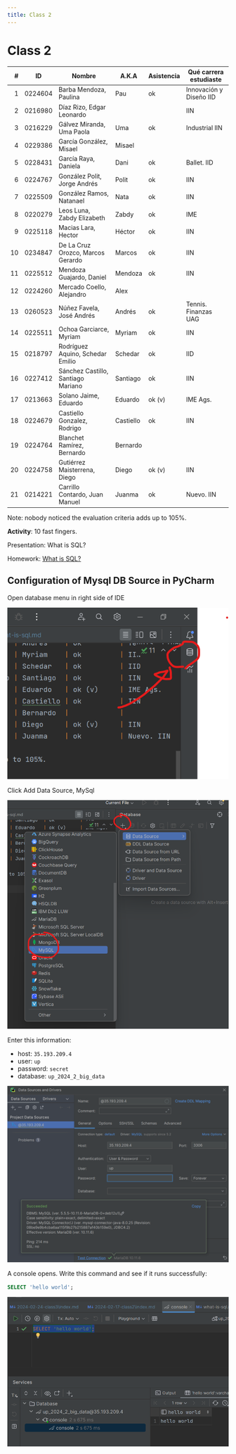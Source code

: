 ```yaml
---
title: Class 2
---
```

Class 2
=======

|  # | ID      | Nombre                             | A.K.A     | Asistencia | Qué carrera estudiaste  |
|---:|---------|------------------------------------|-----------|------------|-------------------------|
|  1 | 0224604 | Barba Mendoza, Paulina             | Pau       | ok         | Innovación y Diseño IID |
|  2 | 0216980 | Díaz Rizo, Edgar Leonardo          |           |            | IIN                     | 
|  3 | 0216229 | Gálvez Miranda, Uma Paola          | Uma       | ok         | Industrial IIN          | 
|  4 | 0229386 | García González, Misael            | Misael    |            |                         |
|  5 | 0228431 | García Raya, Daniela               | Dani      | ok         | Ballet. IID             |
|  6 | 0224767 | González Polit, Jorge Andrés       | Polit     | ok         | IIN                     | 
|  7 | 0225509 | González Ramos, Natanael           | Nata      | ok         | IIN                     | 
|  8 | 0220279 | Leos Luna, Zabdy Elizabeth         | Zabdy     | ok         | IME                     |
|  9 | 0225118 | Macias Lara, Hector                | Héctor    | ok         | IIN                     |
| 10 | 0234847 | De La Cruz Orozco, Marcos Gerardo  | Marcos    | ok         | IIN                     |
| 11 | 0225512 | Mendoza Guajardo, Daniel           | Mendoza   | ok         | IIN                     |
| 12 | 0224260 | Mercado Coello, Alejandro          | Alex      |            |                         | 
| 13 | 0260523 | Núñez Favela, José Andrés          | Andrés    | ok         | Tennis. Finanzas UAG    |
| 14 | 0225511 | Ochoa Garciarce, Myriam            | Myriam    | ok         | IIN                     | 
| 15 | 0218797 | Rodríguez Aquino, Schedar Emilio   | Schedar   | ok         | IID                     | 
| 16 | 0227412 | Sánchez Castillo, Santiago Mariano | Santiago  | ok         | IIN                     |
| 17 | 0213663 | Solano Jaime, Eduardo              | Eduardo   | ok (v)     | IME Ags.                |
| 18 | 0224679 | Castiello Gonzalez, Rodrigo        | Castiello | ok         | IIN                     |
| 19 | 0224764 | Blanchet Ramírez, Bernardo         | Bernardo  |            |                         |
| 20 | 0224758 | Gutiérrez Maisterrena, Diego       | Diego     | ok (v)     | IIN                     |
| 21 | 0214221 | Carrillo Contardo, Juan Manuel     | Juanma    | ok         | Nuevo. IIN              |

Note: nobody noticed the evaluation criteria adds up to 105%.

**Activity**: 10 fast fingers.

Presentation: What is SQL?

Homework: [What is SQL?](what-is-sql.md)

Configuration of Mysql DB Source in PyCharm
-------------------------------------------

Open database menu in right side of IDE

![img.png](img.png)

Click Add Data Source, MySql

![img_1.png](img_1.png)

Enter this information:

- host: `35.193.209.4`
- user: `up`
- password: `secret`
- database: `up_2024_2_big_data`

![img_2.png](img_2.png)

A console opens. Write this command and see if it runs successfully:

```sql
SELECT 'hello world';
```

![img_3.png](img_3.png)

